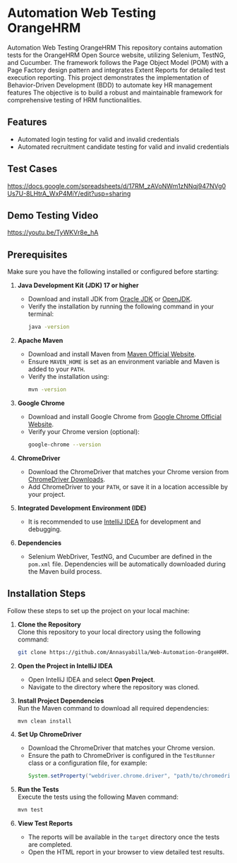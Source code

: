# Automation Web Testing OrangeHRM
Automation Web Testing OrangeHRM
This repository contains automation tests for the OrangeHRM Open Source website, utilizing Selenium, TestNG, and Cucumber. The framework follows the Page Object Model (POM) with a Page Factory design pattern and integrates Extent Reports for detailed test execution reporting. This project demonstrates the implementation of Behavior-Driven Development (BDD) to automate key HR management features  The objective is to build a robust and maintainable framework for comprehensive testing of HRM functionalities.

## Features
- Automated login testing for valid and invalid credentials
- Automated recruitment candidate testing for valid and invalid credentials


## Test Cases
https://docs.google.com/spreadsheets/d/17RM_zAVoNWm1zNNqj947NVg0Us7U-8LHtrA_WxP4MiY/edit?usp=sharing

## Demo Testing Video
https://youtu.be/TyWKVr8e_hA


## Prerequisites
Make sure you have the following installed or configured before starting:

1. **Java Development Kit (JDK) 17 or higher**  
   - Download and install JDK from [Oracle JDK](https://www.oracle.com/java/technologies/javase-downloads.html) or [OpenJDK](https://openjdk.org/install/).  
   - Verify the installation by running the following command in your terminal:  
     ```bash
     java -version
     ```

2. **Apache Maven**  
   - Download and install Maven from [Maven Official Website](https://maven.apache.org/).  
   - Ensure `MAVEN_HOME` is set as an environment variable and Maven is added to your `PATH`.  
   - Verify the installation using:  
     ```bash
     mvn -version
     ```

3. **Google Chrome**  
   - Download and install Google Chrome from [Google Chrome Official Website](https://www.google.com/chrome/).  
   - Verify your Chrome version (optional):  
     ```bash
     google-chrome --version
     ```

4. **ChromeDriver**  
   - Download the ChromeDriver that matches your Chrome version from [ChromeDriver Downloads](https://sites.google.com/chromium.org/driver/).  
   - Add ChromeDriver to your `PATH`, or save it in a location accessible by your project.

5. **Integrated Development Environment (IDE)**  
   - It is recommended to use [IntelliJ IDEA](https://www.jetbrains.com/idea/) for development and debugging.

6. **Dependencies**  
   - Selenium WebDriver, TestNG, and Cucumber are defined in the `pom.xml` file. Dependencies will be automatically downloaded during the Maven build process.


## Installation Steps

Follow these steps to set up the project on your local machine:

1. **Clone the Repository**  
   Clone this repository to your local directory using the following command:  
   ```bash
   git clone https://github.com/Annasyabilla/Web-Automation-OrangeHRM.git
   ```

2. **Open the Project in IntelliJ IDEA**  
   - Open IntelliJ IDEA and select **Open Project**.  
   - Navigate to the directory where the repository was cloned.  

3. **Install Project Dependencies**  
   Run the Maven command to download all required dependencies:  
   ```bash
   mvn clean install
   ```

4. **Set Up ChromeDriver**  
   - Download the ChromeDriver that matches your Chrome version.  
   - Ensure the path to ChromeDriver is configured in the `TestRunner` class or a configuration file, for example:  
     ```java
     System.setProperty("webdriver.chrome.driver", "path/to/chromedriver");
     ```

5. **Run the Tests**  
   Execute the tests using the following Maven command:  
   ```bash
   mvn test
   ```

6. **View Test Reports**  
   - The reports will be available in the `target` directory once the tests are completed.  
   - Open the HTML report in your browser to view detailed test results.
